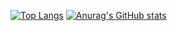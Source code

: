 [![Top Langs](https://github-readme-stats.vercel.app/api/top-langs/?username=Fly0w&layout=compact&theme=radical)](https://github.com/anuraghazra/github-readme-stats)
[![Anurag's GitHub stats](https://github-readme-stats.vercel.app/api?username=Fly0w&theme=radical&show_icons=ture)](https://github.com/anuraghazra/github-readme-stats)
